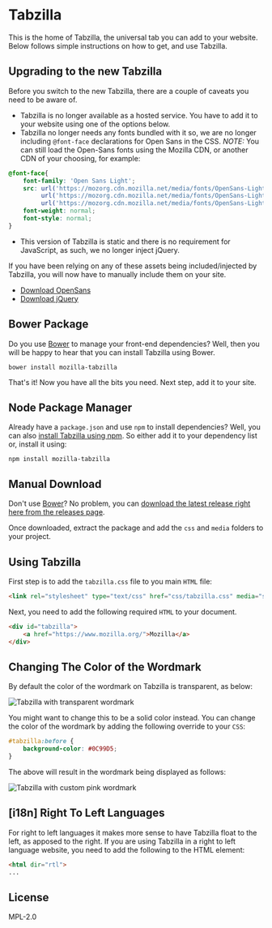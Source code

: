 # Tabzilla

This is the home of Tabzilla, the universal tab you can add to your website. Below
follows simple instructions on how to get, and use Tabzilla.

## Upgrading to the new Tabzilla

Before you switch to the new Tabzilla, there are a couple of caveats you need to be
aware of.

- Tabzilla is no longer available as a hosted service. You have to add it to your
website using one of the options below.
- Tabzilla no longer needs any fonts bundled with it so, we are no longer including
`@font-face` declarations for Open Sans in the CSS. *NOTE:* You can still load
the Open-Sans fonts using the Mozilla CDN, or another CDN of your choosing, for example:

```CSS
@font-face{
    font-family: 'Open Sans Light';
	src: url('https://mozorg.cdn.mozilla.net/media/fonts/OpenSans-Light-webfont.eot?#iefix') format('embedded-opentype'),
         url('https://mozorg.cdn.mozilla.net/media/fonts/OpenSans-Light-webfont.woff') format('woff'),
         url('https://mozorg.cdn.mozilla.net/media/fonts/OpenSans-Light-webfont.ttf') format('truetype');
    font-weight: normal;
    font-style: normal;
}
```

- This version of Tabzilla is static and there is no requirement for JavaScript,
as such, we no longer inject jQuery.

If you have been relying on any of these assets being included/injected by Tabzilla,
you will now have to manually include them on your site.

* [Download OpenSans](https://www.mozilla.org/styleguide/communications/typefaces/)
* [Download jQuery](https://jquery.com/)

## Bower Package

Do you use [Bower](http://bower.io/) to manage your front-end dependencies? Well, then you will be
happy to hear that you can install Tabzilla using Bower.

```Shell
bower install mozilla-tabzilla
```

That's it! Now you have all the bits you need. Next step, add it to your site.

## Node Package Manager

Already have a `package.json` and use `npm` to install dependencies? Well, you can also [install Tabzilla
using npm](https://www.npmjs.com/package/mozilla-tabzilla). So either add it to your dependency list
or, install it using:

```Shell
npm install mozilla-tabzilla
```

## Manual Download

Don't use [Bower](http://bower.io/)? No problem, you can [download the latest release right here from the releases page](https://github.com/mozilla/tabzilla/releases).

Once downloaded, extract the package and add the `css` and `media` folders to your
project.

## Using Tabzilla

First step is to add the `tabzilla.css` file to you main `HTML` file:

```HTML
<link rel="stylesheet" type="text/css" href="css/tabzilla.css" media="screen" />
```

Next, you need to add the following required `HTML` to your document.

```HTML
<div id="tabzilla">
    <a href="https://www.mozilla.org/">Mozilla</a>
</div>
```

## Changing The Color of the Wordmark

By default the color of the wordmark on Tabzilla is transparent, as below:

![Tabzilla with transparent wordmark](https://raw.github.com/mozilla/tabzilla/master/docs-assets/transparent.png)

You might want to change this to be a solid color instead. You can change
the color of the wordmark by adding the following override to your `CSS`:

```CSS
#tabzilla:before {
    background-color: #0C99D5;
}
```

The above will result in the wordmark being displayed as follows:

![Tabzilla with custom pink wordmark](https://raw.github.com/mozilla/tabzilla/master/docs-assets/default.png)

## [i18n] Right To Left Languages

For right to left languages it makes more sense to have Tabzilla float to the left, as apposed to the right. If you are using Tabzilla in a right to left language website, you need to add the following to the HTML element:

```HTML
<html dir="rtl">
...
```

## License
MPL-2.0
